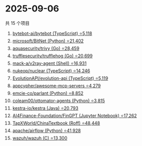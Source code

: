 # 2025-09-06

共 15 个项目

<!-- BEGIN GITHUB -->
<!-- 最后更新时间 2025-09-06 02:12:23 +0800 -->
1. [bytebot-ai/bytebot (TypeScript) ⭐5,118](https://github.com/bytebot-ai/bytebot)
1. [microsoft/BitNet (Python) ⭐21,402](https://github.com/microsoft/BitNet)
1. [aquasecurity/trivy (Go) ⭐28,459](https://github.com/aquasecurity/trivy)
1. [trufflesecurity/trufflehog (Go) ⭐20,699](https://github.com/trufflesecurity/trufflehog)
1. [mack-a/v2ray-agent (Shell) ⭐16,931](https://github.com/mack-a/v2ray-agent)
1. [nukeop/nuclear (TypeScript) ⭐14,246](https://github.com/nukeop/nuclear)
1. [EvolutionAPI/evolution-api (TypeScript) ⭐5,119](https://github.com/EvolutionAPI/evolution-api)
1. [appcypher/awesome-mcp-servers ⭐4,279](https://github.com/appcypher/awesome-mcp-servers)
1. [emcie-co/parlant (Python) ⭐8,852](https://github.com/emcie-co/parlant)
1. [coleam00/ottomator-agents (Python) ⭐3,815](https://github.com/coleam00/ottomator-agents)
1. [kestra-io/kestra (Java) ⭐20,793](https://github.com/kestra-io/kestra)
1. [AI4Finance-Foundation/FinGPT (Jupyter Notebook) ⭐17,262](https://github.com/AI4Finance-Foundation/FinGPT)
1. [TapXWorld/ChinaTextbook (Roff) ⭐48,448](https://github.com/TapXWorld/ChinaTextbook)
1. [apache/airflow (Python) ⭐41,928](https://github.com/apache/airflow)
1. [wazuh/wazuh (C) ⭐13,300](https://github.com/wazuh/wazuh)
<!-- END GITHUB -->